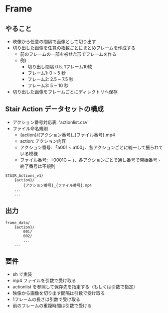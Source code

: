# Frame

## やること

- 映像から任意の間隔で画像として切り出す
- 切り出した画像を任意の枚数ごとにまとめフレームを作成する
    - 前のフレームの一部を被せた形でフレームを作る
    - 例)
        - 切り出し間隔 0.5, 1フレーム10枚
        - フレーム1: 0 ~ 5 秒
        - フレーム2: 2.5 ~ 7.5 秒
        - フレーム3: 5 ~ 10 秒
- 切り出した画像をフレームごとにディレクトリへ保存

## Stair Action データセットの構成

- アクション番号対応表: 'actionlist.csv'
- ファイル命名規則
    - {action}/{アクション番号}_{ファイル番号}.mp4
    - action: アクション内容
    - アクション番号: 「a001 ~ a100」、各アクションごとに統一して振られている模様
    - ファイル番号: 「0001C ~ 」、各アクションごとで通し番号で開始番号・終了番号は不規則

```angular2html
STAIR_Actions_v1/ 
    {action}/
        {アクション番号}_{ファイル番号}.mp4
    ...
    ...
```

## 出力

```angular2html
frame_data/
    {action}/
        001/
        002/
        ...
    ...
```

## 要件

- sh で実装
- mp4 ファイルを引数で受け取る
- actionlist を参照して保存先を指定する（もしくは引数で指定）
- 映像から画像を切り出す間隔は引数で受け取る
- 1フレームの長さは引数で受け取る
- 前のフレームの重複時間は引数で受ける